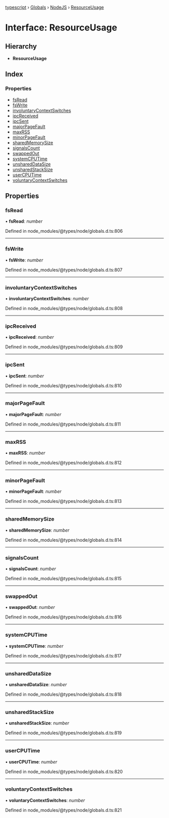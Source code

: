 [typescript](../README.md) › [Globals](../globals.md) › [NodeJS](../modules/nodejs.md) › [ResourceUsage](nodejs.resourceusage.md)

# Interface: ResourceUsage

## Hierarchy

* **ResourceUsage**

## Index

### Properties

* [fsRead](nodejs.resourceusage.md#fsread)
* [fsWrite](nodejs.resourceusage.md#fswrite)
* [involuntaryContextSwitches](nodejs.resourceusage.md#involuntarycontextswitches)
* [ipcReceived](nodejs.resourceusage.md#ipcreceived)
* [ipcSent](nodejs.resourceusage.md#ipcsent)
* [majorPageFault](nodejs.resourceusage.md#majorpagefault)
* [maxRSS](nodejs.resourceusage.md#maxrss)
* [minorPageFault](nodejs.resourceusage.md#minorpagefault)
* [sharedMemorySize](nodejs.resourceusage.md#sharedmemorysize)
* [signalsCount](nodejs.resourceusage.md#signalscount)
* [swappedOut](nodejs.resourceusage.md#swappedout)
* [systemCPUTime](nodejs.resourceusage.md#systemcputime)
* [unsharedDataSize](nodejs.resourceusage.md#unshareddatasize)
* [unsharedStackSize](nodejs.resourceusage.md#unsharedstacksize)
* [userCPUTime](nodejs.resourceusage.md#usercputime)
* [voluntaryContextSwitches](nodejs.resourceusage.md#voluntarycontextswitches)

## Properties

###  fsRead

• **fsRead**: *number*

Defined in node_modules/@types/node/globals.d.ts:806

___

###  fsWrite

• **fsWrite**: *number*

Defined in node_modules/@types/node/globals.d.ts:807

___

###  involuntaryContextSwitches

• **involuntaryContextSwitches**: *number*

Defined in node_modules/@types/node/globals.d.ts:808

___

###  ipcReceived

• **ipcReceived**: *number*

Defined in node_modules/@types/node/globals.d.ts:809

___

###  ipcSent

• **ipcSent**: *number*

Defined in node_modules/@types/node/globals.d.ts:810

___

###  majorPageFault

• **majorPageFault**: *number*

Defined in node_modules/@types/node/globals.d.ts:811

___

###  maxRSS

• **maxRSS**: *number*

Defined in node_modules/@types/node/globals.d.ts:812

___

###  minorPageFault

• **minorPageFault**: *number*

Defined in node_modules/@types/node/globals.d.ts:813

___

###  sharedMemorySize

• **sharedMemorySize**: *number*

Defined in node_modules/@types/node/globals.d.ts:814

___

###  signalsCount

• **signalsCount**: *number*

Defined in node_modules/@types/node/globals.d.ts:815

___

###  swappedOut

• **swappedOut**: *number*

Defined in node_modules/@types/node/globals.d.ts:816

___

###  systemCPUTime

• **systemCPUTime**: *number*

Defined in node_modules/@types/node/globals.d.ts:817

___

###  unsharedDataSize

• **unsharedDataSize**: *number*

Defined in node_modules/@types/node/globals.d.ts:818

___

###  unsharedStackSize

• **unsharedStackSize**: *number*

Defined in node_modules/@types/node/globals.d.ts:819

___

###  userCPUTime

• **userCPUTime**: *number*

Defined in node_modules/@types/node/globals.d.ts:820

___

###  voluntaryContextSwitches

• **voluntaryContextSwitches**: *number*

Defined in node_modules/@types/node/globals.d.ts:821
